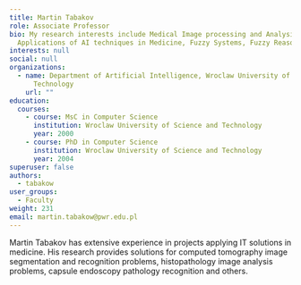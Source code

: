 ```yaml
---
title: Martin Tabakov
role: Associate Professor
bio: My research interests include Medical Image processing and Analysis,
  Applications of AI techniques in Medicine, Fuzzy Systems, Fuzzy Reasoning.
interests: null
social: null
organizations:
  - name: Department of Artificial Intelligence, Wroclaw University of Science and
      Technology
    url: ""
education:
  courses:
    - course: MsC in Computer Science
      institution: Wroclaw University of Science and Technology
      year: 2000
    - course: PhD in Computer Science
      institution: Wroclaw University of Science and Technology
      year: 2004
superuser: false
authors:
  - tabakow
user_groups:
  - Faculty
weight: 231
email: martin.tabakow@pwr.edu.pl
---
```

Martin Tabakov has extensive experience in projects applying IT solutions in medicine. His research provides solutions for computed tomography image segmentation and recognition problems, histopathology image analysis problems, capsule endoscopy pathology recognition and others.